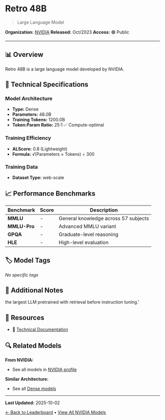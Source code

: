 # Retro 48B

> Large Language Model

**Organization:** [NVIDIA](../../labs/nvidia.md)
**Released:** Oct/2023
**Access:** 🟢 Public

---

## 📊 Overview

Retro 48B is a large language model developed by NVIDIA.

## 🔧 Technical Specifications

### Model Architecture
- **Type:** Dense
- **Parameters:** 48.0B
- **Training Tokens:** 1200.0B
- **Token:Param Ratio:** 25:1 ✅ Compute-optimal

### Training Efficiency
- **ALScore:** 0.8 (Lightweight)
- **Formula:** √(Parameters × Tokens) ÷ 300

### Training Data
- **Dataset Type:** web-scale

## 📈 Performance Benchmarks

| Benchmark | Score | Description |
|-----------|-------|-------------|
| **MMLU** | - | General knowledge across 57 subjects |
| **MMLU-Pro** | - | Advanced MMLU variant |
| **GPQA** | - | Graduate-level reasoning |
| **HLE** | - | High-level evaluation |

## 🏷️ Model Tags

_No specific tags_

## 📝 Additional Notes

the largest LLM pretrained with retrieval before instruction tuning.'

## 🔗 Resources

- 📄 [Technical Documentation](https://arxiv.org/abs/2310.07713)

## 🔍 Related Models

**From NVIDIA:**
- See all models in [NVIDIA profile](../../labs/nvidia.md)

**Similar Architecture:**
- See all [Dense models](../../architectures/dense.md)

---

**Last Updated:** 2025-10-02

[← Back to Leaderboard](../../README.md) • [View All NVIDIA Models](../../labs/nvidia.md)
